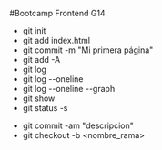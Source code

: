 #Bootcamp Frontend G14

- git init
- git add index.html
- git commit -m "Mi primera página"
- git add -A
- git log
- git log --oneline
- git log --oneline --graph
- git show <hash>
- git status -s

* git commit -am "descripcion"
* git checkout -b <nombre_rama>
